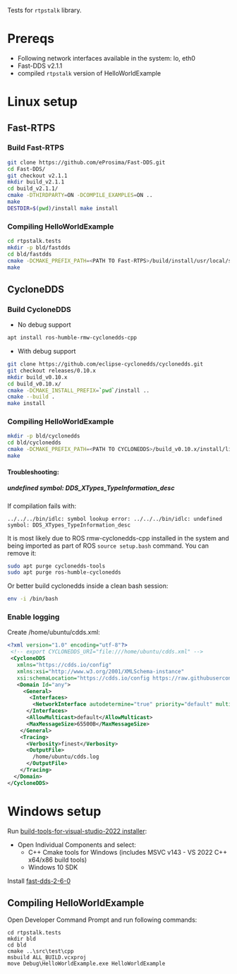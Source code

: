 Tests for `rtpstalk` library.

# Prereqs

- Following network interfaces available in the system: lo, eth0
- Fast-DDS v2.1.1
- compiled `rtpstalk` version of HelloWorldExample

# Linux setup

## Fast-RTPS

### Build Fast-RTPS

```bash
git clone https://github.com/eProsima/Fast-DDS.git
cd Fast-DDS/
git checkout v2.1.1
mkdir build_v2.1.1
cd build_v2.1.1/
cmake -DTHIRDPARTY=ON -DCOMPILE_EXAMPLES=ON ..
make
DESTDIR=$(pwd)/install make install
```

### Compiling HelloWorldExample

``` bash
cd rtpstalk.tests
mkdir -p bld/fastdds
cd bld/fastdds
cmake -DCMAKE_PREFIX_PATH=<PATH TO Fast-RTPS>/build/install/usr/local/share/fastrtps/cmake ../../src/test/cpp/fastdds
make
```

## CycloneDDS

### Build CycloneDDS

- No debug support
``` bash
apt install ros-humble-rmw-cyclonedds-cpp
```
- With debug support
``` bash
git clone https://github.com/eclipse-cyclonedds/cyclonedds.git
git checkout releases/0.10.x
mkdir build_v0.10.x
cd build_v0.10.x/
cmake -DCMAKE_INSTALL_PREFIX=`pwd`/install ..
cmake --build .
make install
```

### Compiling HelloWorldExample

``` bash
mkdir -p bld/cyclonedds
cd bld/cyclonedds
cmake -DCMAKE_PREFIX_PATH=<PATH TO CYCLONEDDS>/build_v0.10.x/install/lib/cmake ../../src/test/cpp/cyclonedds/
make
```

#### Troubleshooting:

##### undefined symbol: DDS_XTypes_TypeInformation_desc
If compilation fails with:
``` 
../../../bin/idlc: symbol lookup error: ../../../bin/idlc: undefined symbol: DDS_XTypes_TypeInformation_desc
```
It is most likely due to ROS rmw-cyclonedds-cpp installed in the system and being imported as part of ROS `source setup.bash` command. You can remove it:
``` bash
sudo apt purge cyclonedds-tools
sudo apt purge ros-humble-cyclonedds
```

Or better build cyclonedds inside a clean bash session:
``` bash
env -i /bin/bash
```

### Enable logging

Create /home/ubuntu/cdds.xml:

``` xml
<?xml version="1.0" encoding="utf-8"?>
 <!-- export CYCLONEDDS_URI="file:///home/ubuntu/cdds.xml" -->
 <CycloneDDS
   xmlns="https://cdds.io/config"
   xmlns:xsi="http://www.w3.org/2001/XMLSchema-instance"
   xsi:schemaLocation="https://cdds.io/config https://raw.githubusercontent.com/eclipse-cyclonedds/cyclonedds/master/etc/cyclonedds.xsd">
   <Domain Id="any">
     <General>
       <Interfaces>
        <NetworkInterface autodetermine="true" priority="default" multicast="default" />
      </Interfaces>
      <AllowMulticast>default</AllowMulticast>
      <MaxMessageSize>65500B</MaxMessageSize>
    </General>
    <Tracing>
      <Verbosity>finest</Verbosity>
      <OutputFile>
        /home/ubuntu/cdds.log
      </OutputFile>
    </Tracing>
  </Domain>
</CycloneDDS>
```

# Windows setup

Run [build-tools-for-visual-studio-2022 installer](https://visualstudio.microsoft.com/downloads/#build-tools-for-visual-studio-2022):
- Open Individual Components and select:
    - C++ Cmake tools for Windows (includes MSVC v143 - VS 2022 C++ x64/x86 build tools)
    - Windows 10 SDK

Install [fast-dds-2-6-0](https://www.eprosima.com/index.php/component/ars/repository/eprosima-fast-dds/eprosima-fast-dds-2-6-0/eprosima_fast-dds-2-6-0-windows-exe?format=raw)

## Compiling HelloWorldExample

Open Developer Command Prompt and run following commands:

```
cd rtpstalk.tests
mkdir bld
cd bld
cmake ..\src\test\cpp
msbuild ALL_BUILD.vcxproj
move Debug\HelloWorldExample.exe HelloWorldExample
```
